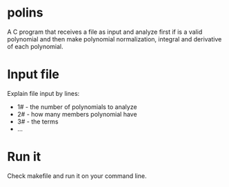 # polins
A C program that receives a file as input and analyze first if is a valid polynomial and then make polynomial normalization, integral and derivative of each polynomial.


# Input file
Explain file input by lines:

  - 1# - the number of polynomials to analyze
  - 2# - how many members polynomial have
  - 3# - the terms 
  - ...


# Run it
Check makefile and run it on your command line.

